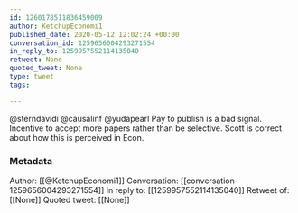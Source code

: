 ```yaml
---
id: 1260178511836459009
author: KetchupEconomi1
published_date: 2020-05-12 12:02:24 +00:00
conversation_id: 1259656004293271554
in_reply_to: 1259957552114135040
retweet: None
quoted_tweet: None
type: tweet
tags:

---
```


@sterndavidi @causalinf @yudapearl Pay to publish is a bad signal. Incentive to accept more papers rather than be selective. Scott is correct about how this is perceived in Econ.

### Metadata

Author: [[@KetchupEconomi1]]
Conversation: [[conversation-1259656004293271554]]
In reply to: [[1259957552114135040]]
Retweet of: [[None]]
Quoted tweet: [[None]]
